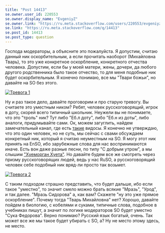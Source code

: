 ```yaml
---
title: "Post 14413"
se.owner.user_id: 220553
se.owner.display_name: "EvgeniyZ"
se.owner.link: "https://ru.meta.stackoverflow.com/users/220553/evgeniyz"
se.link: "https://ru.meta.stackoverflow.com/q/14413"
se.post_id: 14413
se.post_type: question
---
```

<p>Господа модераторы, а объясните это пожалуйста. Я допустим, считаю данный ник оскорбительным, а если прочитать наоборот (Михайловна Тварь), то это уже конкретное оскорбление, конкретного отчества человека. Допустим, если бы у моей матери, жены, дочери, да любого другого родственника было такое отчество, то для меня подобные ник будет оскорбительным. Я конечно понимаю, все мы &quot;Твари божьи&quot;, но давайте на SO без этого.</p>
<p><a href="https://i.sstatic.net/YFRNa0Zx.png" rel="nofollow noreferrer"><img src="https://i.sstatic.net/YFRNa0Zx.png" alt="Тревога 1" /></a></p>
<p>Ну и раз такое дело, давайте проговорим и про старую тревогу. Вы считаете это уместным ником? Ребят, человек русскоговорящий, игрок в доту, скорей всего типичный школьник. Неужели вы не понимаете, что это &quot;троль&quot; ник? Тут либо &quot;Еб.л доту&quot;, либо &quot;Еб.н из доты&quot;, либо аналоги, придумывайте сами. Ок, можем загуглить, найдем замечательный канал, где есть <a href="https://www.youtube.com/watch?v=K8X6OlZBu7c" rel="nofollow noreferrer">такие</a> видосы. Я конечно не утверждаю, что это один человек, но не суть, мы сейчас с свами обсуждаем конкретный ник, который я считаю неуместным на SO. Я могу этот ник принять на EnSO, ибо зарубежные слова для нас воспринимаются иначе. Есть вон даже разные песни, по типу &quot;С добрым утром&quot;, а мы слышим <a href="https://youtu.be/Op4nctE5--E" rel="nofollow noreferrer">&quot;Хуеморган Хуета&quot;</a>. Но давайте будем все же смотреть через призму русскоговорящих людей, ведь у нас RuSO, а русскоговорящий человек себе подобный ник вряд-ли просто так возьмет.</p>
<p><a href="https://i.sstatic.net/jHboebFd.png" rel="nofollow noreferrer"><img src="https://i.sstatic.net/jHboebFd.png" alt="Тревога 2" /></a></p>
<p>С таким подходом страшно представить, что будет дальше, ибо если такое &quot;уместно&quot;, то значит смело можно брать всякие &quot;Мразь&quot;, &quot;Урод&quot;, и так далее. &quot;Мразь Сидорова&quot; а, как вам? Скажете &quot;ну это уже прямое оскорбление&quot;. Почему тогда &quot;Тварь Михайловна&quot; нет? Хорошо, давайте пойдем в биологию, с кобелями и суками, типичные слова, подобное в учебниках пишут, а значит по логике модераторов SO будет уместно &quot;Сука Федорова&quot;. Верно понимаю? Русский язык богатый, очень. Так может все же мы такое будет убирать с SO, а? Ну не место этому здесь, не место.</p>
